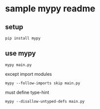 # sample mypy readme

## setup

```shell
pip install mypy
```

## use mypy

```shell
mypy main.py
```

except import modules

```shell
mypy --follow-imports skip main.py
```

must define type-hint

```shell
mypy --disallow-untyped-defs main.py
```
